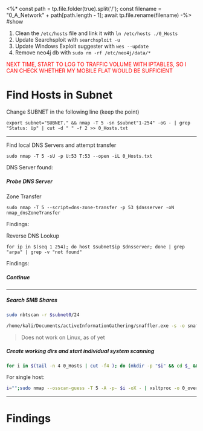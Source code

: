 <%*
const path = tp.file.folder(true).split('/');
const filename = "0_A_Network" + path[path.length - 1];
await tp.file.rename(filename)
-%>
#show

1. Clean the `/etc/hosts` file and link it with `ln /etc/hosts ./0_Hosts`
2. Update Searchsploit with `searchsploit -u`
3. Update Windows Exploit suggester with `wes --update`
4. Remove neo4j db with `sudo rm -rf /etc/neo4j/data/*`

<font style="color:red">NEXT TIME, START TO LOG TO TRAFFIC VOLUME WITH IPTABLES, SO I CAN CHECK WHETHER MY MOBILE FLAT WOULD BE SUFFICIENT</font>
# Find Hosts in Subnet

Change SUBNET in the following line (keep the point)

```
export subnet="SUBNET." && nmap -T 5 -sn $subnet"1-254" -oG - | grep "Status: Up" | cut -d " " -f 2 >> 0_Hosts.txt
```
---
Find local DNS Servers and attempt transfer
```
sudo nmap -T 5 -sU -p U:53 T:53 --open -iL 0_Hosts.txt
```
   DNS Server found:

##### Probe DNS Server
Zone Transfer
```
sudo nmap -T 5 --script=dns-zone-transfer -p 53 $dnsserver -oN nmap_dnsZoneTransfer
```
   Findings:
   
Reverse DNS Lookup
```
for ip in $(seq 1 254); do host $subnet$ip $dnsserver; done | grep "arpa" | grep -v "not found"
```
   Findings:
##### Continue
---
##### Search SMB Shares
```bash
sudo nbtscan -r $subnet0/24
```

```bash
/home/kali/Documents/activeInformationGathering/snaffler.exe -s -o snaffler.log -n $(cat 0_Hosts.txt | sed -z 's/\n/,/g;s/,$/\n/')
```
> Does not work on Linux, as of yet
##### Create working dirs and start individual system scanning

```bash
for i in $(tail -n 4 0_Hosts | cut -f4 ); do (mkdir -p "$i" && cd $_ && nmap -Pn --top-ports 30 $i && sudo nmap -Pn --osscan-guess -A -p- $i -oX - | xsltproc -o 0_overview.html - && firefox 0_overview.html && sudo nmap -Pn -sUV --top-ports 100 $i -oN 0_udp_top100.txt)& done
```

For single host:
```bash
i="";sudo nmap --osscan-guess -T 5 -A -p- $i -oX - | xsltproc -o 0_overview.html - && firefox 0_overview.html && sudo nmap -T 4 -sUV --top-ports 100 $i -oN 0_udp_top100.txt
```

---
# Findings